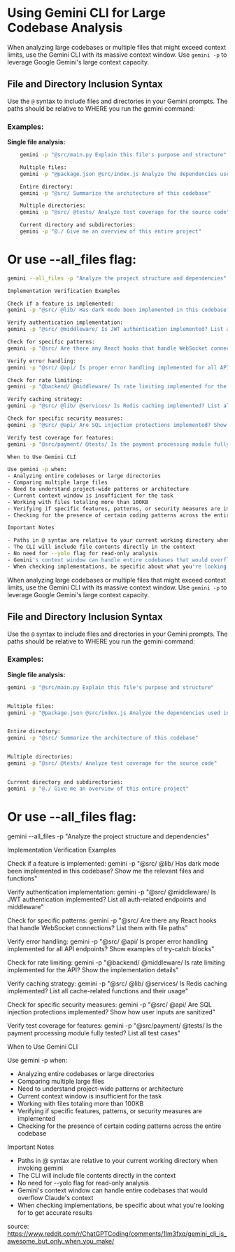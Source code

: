 # Using Gemini CLI for Large Codebase Analysis

When analyzing large codebases or multiple files that might exceed context limits, use the Gemini CLI with its massive
context window. Use `gemini -p` to leverage Google Gemini's large context capacity.

## File and Directory Inclusion Syntax

Use the `@` syntax to include files and directories in your Gemini prompts. The paths should be relative to WHERE you run the
gemini command:

### Examples:

**Single file analysis:**
```bash
    gemini -p "@src/main.py Explain this file's purpose and structure"

    Multiple files:
    gemini -p "@package.json @src/index.js Analyze the dependencies used in the code"

    Entire directory:
    gemini -p "@src/ Summarize the architecture of this codebase"

    Multiple directories:
    gemini -p "@src/ @tests/ Analyze test coverage for the source code"

    Current directory and subdirectories:
    gemini -p "@./ Give me an overview of this entire project"
```

# Or use --all_files flag:

```bash
gemini --all_files -p "Analyze the project structure and dependencies"

Implementation Verification Examples

Check if a feature is implemented:
gemini -p "@src/ @lib/ Has dark mode been implemented in this codebase? Show me the relevant files and functions"

Verify authentication implementation:
gemini -p "@src/ @middleware/ Is JWT authentication implemented? List all auth-related endpoints and middleware"

Check for specific patterns:
gemini -p "@src/ Are there any React hooks that handle WebSocket connections? List them with file paths"

Verify error handling:
gemini -p "@src/ @api/ Is proper error handling implemented for all API endpoints? Show examples of try-catch blocks"

Check for rate limiting:
gemini -p "@backend/ @middleware/ Is rate limiting implemented for the API? Show the implementation details"

Verify caching strategy:
gemini -p "@src/ @lib/ @services/ Is Redis caching implemented? List all cache-related functions and their usage"

Check for specific security measures:
gemini -p "@src/ @api/ Are SQL injection protections implemented? Show how user inputs are sanitized"

Verify test coverage for features:
gemini -p "@src/payment/ @tests/ Is the payment processing module fully tested? List all test cases"

When to Use Gemini CLI

Use gemini -p when:
- Analyzing entire codebases or large directories
- Comparing multiple large files
- Need to understand project-wide patterns or architecture
- Current context window is insufficient for the task
- Working with files totaling more than 100KB
- Verifying if specific features, patterns, or security measures are implemented
- Checking for the presence of certain coding patterns across the entire codebase

Important Notes

- Paths in @ syntax are relative to your current working directory when invoking gemini
- The CLI will include file contents directly in the context
- No need for --yolo flag for read-only analysis
- Gemini's context window can handle entire codebases that would overflow Claude's context
- When checking implementations, be specific about what you're looking for to get accurate results # Using Gemini CLI for Large Codebase Analysis
```

When analyzing large codebases or multiple files that might exceed context limits, use the Gemini CLI with its massive
context window. Use `gemini -p` to leverage Google Gemini's large context capacity.


## File and Directory Inclusion Syntax


Use the `@` syntax to include files and directories in your Gemini prompts. The paths should be relative to WHERE you run the
gemini command:


### Examples:


**Single file analysis:**
```bash
gemini -p "@src/main.py Explain this file's purpose and structure"


Multiple files:
gemini -p "@package.json @src/index.js Analyze the dependencies used in the code"


Entire directory:
gemini -p "@src/ Summarize the architecture of this codebase"


Multiple directories:
gemini -p "@src/ @tests/ Analyze test coverage for the source code"


Current directory and subdirectories:
gemini -p "@./ Give me an overview of this entire project"
```

# Or use --all_files flag:
gemini --all_files -p "Analyze the project structure and dependencies"


Implementation Verification Examples


Check if a feature is implemented:
gemini -p "@src/ @lib/ Has dark mode been implemented in this codebase? Show me the relevant files and functions"


Verify authentication implementation:
gemini -p "@src/ @middleware/ Is JWT authentication implemented? List all auth-related endpoints and middleware"


Check for specific patterns:
gemini -p "@src/ Are there any React hooks that handle WebSocket connections? List them with file paths"


Verify error handling:
gemini -p "@src/ @api/ Is proper error handling implemented for all API endpoints? Show examples of try-catch blocks"


Check for rate limiting:
gemini -p "@backend/ @middleware/ Is rate limiting implemented for the API? Show the implementation details"


Verify caching strategy:
gemini -p "@src/ @lib/ @services/ Is Redis caching implemented? List all cache-related functions and their usage"


Check for specific security measures:
gemini -p "@src/ @api/ Are SQL injection protections implemented? Show how user inputs are sanitized"


Verify test coverage for features:
gemini -p "@src/payment/ @tests/ Is the payment processing module fully tested? List all test cases"


When to Use Gemini CLI


Use gemini -p when:
- Analyzing entire codebases or large directories
- Comparing multiple large files
- Need to understand project-wide patterns or architecture
- Current context window is insufficient for the task
- Working with files totaling more than 100KB
- Verifying if specific features, patterns, or security measures are implemented
- Checking for the presence of certain coding patterns across the entire codebase


Important Notes

- Paths in @ syntax are relative to your current working directory when invoking gemini
- The CLI will include file contents directly in the context
- No need for --yolo flag for read-only analysis
- Gemini's context window can handle entire codebases that would overflow Claude's context
- When checking implementations, be specific about what you're looking for to get accurate results


source: https://www.reddit.com/r/ChatGPTCoding/comments/1lm3fxq/gemini_cli_is_awesome_but_only_when_you_make/